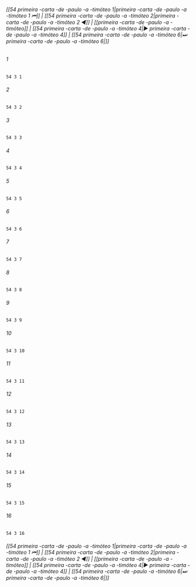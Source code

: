 
###### [[54 primeira -carta -de -paulo -a -timóteo 1|primeira -carta -de -paulo -a -timóteo 1 ⏮]] | [[54 primeira -carta -de -paulo -a -timóteo 2|primeira -carta -de -paulo -a -timóteo 2 ◀]] | [[primeira -carta -de -paulo -a -timóteo]] | [[54 primeira -carta -de -paulo -a -timóteo 4|▶ primeira -carta -de -paulo -a -timóteo 4]] | [[54 primeira -carta -de -paulo -a -timóteo 6|⏭ primeira -carta -de -paulo -a -timóteo 6|]]

###### 1
``` verse
54 3 1 
```
###### 2
``` verse
54 3 2 
```
###### 3
``` verse
54 3 3 
```
###### 4
``` verse
54 3 4 
```
###### 5
``` verse
54 3 5 
```
###### 6
``` verse
54 3 6 
```
###### 7
``` verse
54 3 7 
```
###### 8
``` verse
54 3 8 
```
###### 9
``` verse
54 3 9 
```
###### 10
``` verse
54 3 10 
```
###### 11
``` verse
54 3 11 
```
###### 12
``` verse
54 3 12 
```
###### 13
``` verse
54 3 13 
```
###### 14
``` verse
54 3 14 
```
###### 15
``` verse
54 3 15 
```
###### 16
``` verse
54 3 16 
```

###### [[54 primeira -carta -de -paulo -a -timóteo 1|primeira -carta -de -paulo -a -timóteo 1 ⏮]] | [[54 primeira -carta -de -paulo -a -timóteo 2|primeira -carta -de -paulo -a -timóteo 2 ◀]] | [[primeira -carta -de -paulo -a -timóteo]] | [[54 primeira -carta -de -paulo -a -timóteo 4|▶ primeira -carta -de -paulo -a -timóteo 4]] | [[54 primeira -carta -de -paulo -a -timóteo 6|⏭ primeira -carta -de -paulo -a -timóteo 6|]]


